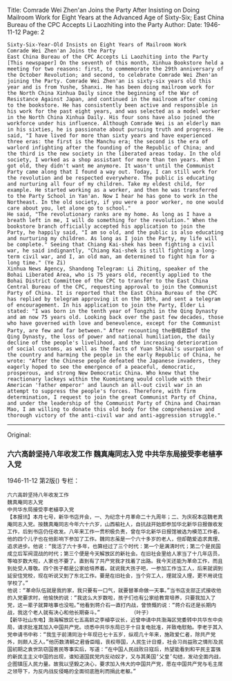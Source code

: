 Title: Comrade Wei Zhen'an Joins the Party After Insisting on Doing Mailroom Work for Eight Years at the Advanced Age of Sixty-Six; East China Bureau of the CPC Accepts Li Laozhiting into the Party
Author:
Date: 1946-11-12
Page: 2

    Sixty-Six-Year-Old Insists on Eight Years of Mailroom Work
    Comrade Wei Zhen'an Joins the Party
    East China Bureau of the CPC Accepts Li Laozhiting into the Party
    [This newspaper] On the seventh of this month, Xinhua Bookstore held a meeting for two reasons: first, to commemorate the 29th anniversary of the October Revolution; and second, to celebrate Comrade Wei Zhen'an joining the Party. Comrade Wei Zhen'an is sixty-six years old this year and is from Yushe, Shanxi. He has been doing mailroom work for the North China Xinhua Daily since the beginning of the War of Resistance Against Japan, and continued in the mailroom after coming to the bookstore. He has consistently been active and responsible in his work for the past eight years, and was selected as a model worker in the North China Xinhua Daily. His four sons have also joined the workforce under his influence. Although Comrade Wei is an elderly man in his sixties, he is passionate about pursuing truth and progress. He said, "I have lived for more than sixty years and have experienced three eras: the first is the Manchu era; the second is the era of warlord infighting after the founding of the Republic of China; and the third is the new society in the liberated areas today. In the old society, I worked as a shop assistant for more than ten years. When I got old, they didn't want me anymore. It wasn't until the Communist Party came along that I found a way out. Today, I can still work for the revolution and be respected everywhere. The public is educating and nurturing all four of my children. Take my eldest child, for example. He started working as a worker, and then he was transferred to the Party School in Yan'an. Now I hear he has gone to work in the Northeast. In the old society, if you were a poor worker, no one would care about you, let alone go to school."
    He said, "The revolutionary ranks are my home. As long as I have a breath left in me, I will do something for the revolution." When the bookstore branch officially accepted his application to join the Party, he happily said, "I am so old, and the public is also educating and nurturing my children. As long as I join the Party, my life will be complete." Seeing that Chiang Kai-shek has been fighting a civil war, he said indignantly, "Chiang Kai-shek is still fighting a long-term civil war, and I, an old man, am determined to fight him for a long time." (Ye Zi)
    Xinhua News Agency, Shandong Telegram: Li Zhiting, speaker of the Bohai Liberated Area, who is 75 years old, recently applied to the Bohai District Committee of the CPC to transfer to the East China Central Bureau of the CPC, requesting approval to join the Communist Party of China. It is reported that the East China Bureau of the CPC has replied by telegram approving it on the 10th, and sent a telegram of encouragement. In his application to join the Party, Elder Li stated: "I was born in the tenth year of Tongzhi in the Qing Dynasty and am now 75 years old. Looking back over the past few decades, those who have governed with love and benevolence, except for the Communist Party, are few and far between." After recounting the昏暗君臣of the Qing Dynasty, the loss of power and national humiliation, the daily decline of the people's livelihood, and the increasing deterioration of social customs, as well as the facts of Yuan Shikai's usurpation of the country and harming the people in the early Republic of China, he wrote: "After the Chinese people defeated the Japanese invaders, they eagerly hoped to see the emergence of a peaceful, democratic, prosperous, and strong New Democratic China. Who knew that the reactionary lackeys within the Kuomintang would collude with their American 'father emperor' and launch an all-out civil war in an attempt to suppress the people's forces. Therefore, with firm determination, I request to join the great Communist Party of China, and under the leadership of the Communist Party of China and Chairman Mao, I am willing to donate this old body for the comprehensive and thorough victory of the anti-civil war and anti-aggression struggle."



<hr /> 

Original: 


### 六六高龄坚持八年收发工作  魏真庵同志入党  中共华东局接受李老植亭入党

1946-11-12
第2版()
专栏：

    六六高龄坚持八年收发工作
    魏真庵同志入党
    中共华东局接受李老植亭入党
    【本报讯】本月七号，新华书店开会，一、为纪念十月革命二十九周年；二、为庆祝本店魏老真庵同志入党。按魏真庵同志今年六十六岁，山西榆社人，自抗战开始即参加华北新华日报做收发工作，后到书店仍任收发。八年来工作一贯积极负责，曾在华北新华日报馆被选为模范工作者。他的四个儿子也在他影响下参加了工作。魏同志虽是一个六十多岁的老人，但却酷爱追求真理、追求进步。他说：“我活了六十多年，也算经过了三个时代：第一个是满清时代；第二个是民国成立后军阀混战的时代；第三个便是今天解放区的新社会。在旧社会里给人家当了十几年店员，等咱岁数大啦，人家也不要了。直到有了共产党我才找着了出路。我今天还能为革命工作，而且到处受人尊敬。四个孩子都是公家给培养着。就说我大孩子吧，一参加工作当工人，后来就调到延安住党校，现在听说又到了东北工作。要是在旧社会，当个穷工人，理就没人理，更不用说住学校了。”
    他说：“革命队伍就是我的家，我只要有一口气，就要替革命做一天事。”当书店支部正式接收他的入党要求时，他愉快的说：“我这么大岁数啦，孩子们也有公家给教育培养，只要我加入了党，这一辈子就算啥事也没啦。”他看到蒋介石一直打内战，曾愤慨的说：“蒋介石还是长期内战，我这个老人就有决心和他长期奋斗。”          （叶子）
    【新华社山东电】渤海解放区七五高龄之李植亭议长，近曾申请中共渤海区党委转中共华东中央局，请求批准其加入中国共产党。顷悉中共华东局已于十日复电批准，并致电慰勉。李老于其入党申请书中称：“我生于前清同治十年现已七十五岁，纵观几十年来，施政爱仁者，除共产党外，则颇人乏人。”他历数清朝之君昏臣暗，丧权辱国，人民生计日蹙，社会习尚益败之情形及民国初期之袁世凯窃国害民等事实后，写道：“在中国人民战败日寇后，热望能看到和平民主富强的新民主主义中国的出现，谁知道国民党内反动奴才，又与其美国‘父皇’勾结，发动全面内战，企图镇压人民力量。故我以坚毅之决心，要求加入伟大的中国共产党，愿在中国共产党与毛主席之领导下，为反内战反侵略的全面彻底胜利而捐此老躯。”
